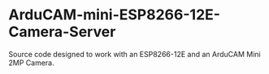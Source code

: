 # ArduCAM-mini-ESP8266-12E-Camera-Server
Source code designed to work with an ESP8266-12E and an ArduCAM Mini 2MP Camera.
